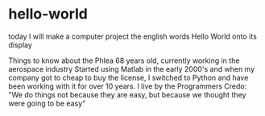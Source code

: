 # hello-world
today I will make a computer project the english words Hello World onto its display

Things to know about the Phlea
68 years old, currently working in the aerospace industry
Started using Matlab in the early 2000's and when my company got to cheap to buy 
the license, I switched to Python and have been working with it for over 10 years.
I live by the Programmers Credo:   "We do things not because they are easy, but because we thought
they were going to be easy"
